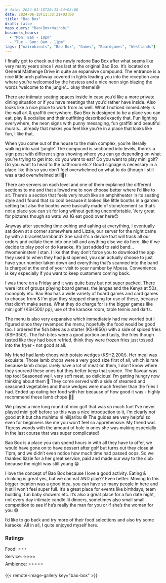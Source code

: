 ```yaml
---
# date: 2024-01-18T20:33:54+03:00
date: 2024-06-10T11:38:21+03:00
title: "Bao Box"
draft: false
maps_query: "Bao+Box+Nairobi"
business_hours:
  - "Mon: 8am - 10pm"
  - "Tue - Sun: 8am - 11pm"
tags: ["nairobieats", "Bao Box", "Games", "Boardgames", "Westlands"]
---
```


I finally got to check out the newly redone Bao Box after what seems like very many years since I was last at the original Bao Box. It’s located on General Mathenge Drive in quite an expansive compound. The entrance is a nice little arch pathway covered in lights leading you into the reception area where you’re welcomed by the hostess and a nice neon sign blazing the words ‘welcome to the jungle’… okay theme!😄

There are intimate seating spaces inside in case you’d like a more private dining situation or if you have meetings that you’d rather have inside. Also looks like a nice place to work from as well. What I noticed immediately is the wall art & graffiti everywhere. Bao Box is designed to be a place you can eat, play & socialise and their outfitting described exactly that. Fun lighting everywhere, the neon signs with punny messaging, fun graffiti and beautiful murals… already that makes you feel like you’re in a place that looks like fun, I like that.

When you come out of the house to the main complex, you’re literally walking into said ‘jungle’. The compound is sectioned into levels, there’s a sign post with different signs showing where you can go depending on what you’re trying to get into, do you want to eat? Do you want to play mini golf? Do you want to head to the bathroom etc.? Good signage is necessary in a place like this so you don’t feel overwhelmed on what to do (though I still was a tad overwhelmed still🙈)

There are servers on each level and one of them explained the different sections to me and that allowed me to now choose better where I’d like to sit. There’s a section that feels very much like an amphitheater in its seating style and I found that so cool because it looked like little booths in a garden setting but also the booths were basically made of stone/cement so that’s not a place you can sit for long without getting uncomfortable. Very great for pictures though so watu wa IG eat good over here😊

Anyway after spending time oohing and aahing at everything, I eventually sat down at a corner somewhere and Lizzie, our server for the night came by with a bracelet/armband? She said it's a device that will track all our orders and collate them into one bill and anything else we do here, like if we decide to play pool or do karaoke, it’s just added to said band… #womeninstem I stan. I like that they don’t force you to download the app they used to when they had just opened, you can actually choose to just have your number taken down and everything that’s scanned into the band is charged at the end of your visit to your number by Mpesa. Convenience is key especially if you want to keep customers coming back.

I was there on a Friday and it was quite busy but not super packed. There were lots of groups playing board games, the jengas and the Kenya at 50s, monopoly etc. Bao Box has a wide variety of board games and card games to choose from & I'm glad they stopped charging for use of these, because that didn’t make sense. What they do charge for is the bigger games like mini golf (KSH500/ pp), use of the karaoke room, table tennis and darts.

The menu is also very expansive which immediately had me worried but I figured since they revamped the menu, hopefully the food would be good too. I ordered the fish bites as a starter (KSH850/) with a side of spiced fries (KSH350/). The fish bites were a good portion and tasty, the fries though tasted like they had been refried, think they were frozen fries just tossed into the fryer - not good at all.

My friend had lamb chops with potato wedges (KSH2,200/). Her meal was exquisite. Those lamb chops were a very good size first of all, which is rare because lamb chops rarely have a lot of meat on them, I don’t know where they sourced these ones but they better keep that source. The flavour was top too! Seasoned well, very soft meat, so delicious! I’m getting hungry now thinking about them 🥹 They come served with a side of steamed and seasoned vegetables and those wedges were much fresher than the fries I had. Ended up eating her food with her because of how good it was - highly recommend those lamb chops 👌🏾

We played a nice long round of mini golf that was so much fun! I’ve never played mini golf before so this was a nice introduction to it, I’m clearly not good at it but cha muhimu ni nilijaribu 😅 The guides are very helpful so even for beginners like me you won’t feel so apprehensive. My friend was Tigress woods with the amount of hole in ones she was making especially in the last course that was super complicated!

Bao Box is a place you can spend hours in with all they have to offer, we would have gone on to have dessert after golf but turns out they close at 11pm, and we didn’t even notice how much time had passed oops. So we thanked lizzie for a her great service, paid and made our way to the club because the night was still young 😁

I love the concept of Bao Box because I love a good activity. Eating & drinking is great yes, but we can eat AND play?? Even better. Moving to this bigger location was a good idea, you can have so many people in here and it still won’t feel super full. It’s a great place for events like birthdays, team building, fun baby showers etc. It’s also a great place for a fun date night, not every day intimate candle lit dinners, sometimes also small small competition to see if he’s really the man for you or if she’s the woman for you 😅

I’d like to go back and try more of their food selections and also try some karaoke. All in all, I quite enjoyed myself here.

### Ratings

Food: ⭐️⭐️⭐️<br>
Service: ⭐️⭐️⭐️⭐️<br>
Ambience: ⭐️⭐️⭐️⭐️⭐️<br>

{{< remote-image-gallery key="bao-box" >}}
